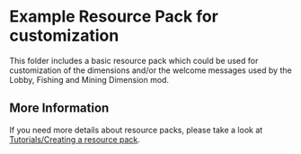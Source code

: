 # Example Resource Pack for customization

This folder includes a basic resource pack which could be used for customization of the dimensions and/or the welcome messages used by the Lobby, Fishing and Mining Dimension mod.

## More Information

If you need more details about resource packs, please take a look at [Tutorials/Creating a resource pack](https://minecraft.fandom.com/wiki/Tutorials/Creating_a_resource_pack).
